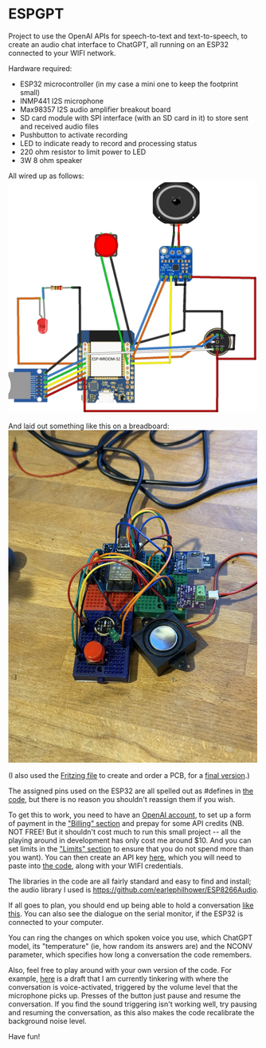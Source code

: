 # ESPGPT
Project to use the OpenAI APIs for speech-to-text and text-to-speech, to create an audio chat interface to ChatGPT, all running on an ESP32 connected to your WIFI network.

Hardware required:
<ul>
  <li> ESP32 microcontroller (in my case a mini one to keep the footprint small)</li>
  <li> INMP441 I2S microphone</li>
  <li> Max98357 I2S audio amplifier breakout board</li>
  <li> SD card module with SPI interface (with an SD card in it) to store sent and received audio files</li>
  <li> Pushbutton to activate recording </li>
  <li> LED to indicate ready to record and processing status</li>
  <li> 220 ohm resistor to limit power to LED </li>
  <li> 3W 8 ohm speaker</li>
</ul>
All wired up as follows:

<img src=ESPGPTtidy.jpg width=500>

And laid out something like this on a breadboard:
<img src="ESPGPTphoto.jpg" width=500>

(I also used the <A href=ESPGPT.fzz>Fritzing file</a> to create and order a PCB, for a <A HREF="ESPGPTPCB.JPG">final version</a>.)

The assigned pins used on the ESP32 are all spelled out as #defines in <A href=ESPGPTcode.ino>the code</a>, but there is no reason you shouldn't reassign them if you wish.

To get this to work, you need to have an <A href= https://platform.openai.com/account/>OpenAI account</a>, to set up a form of payment in the <A href=https://platform.openai.com/settings/organization/billing/overview> "Billing" section</a> and prepay for some API credits (NB. NOT FREE! But it shouldn't cost much to run this small project -- all the playing around in development has only cost me around $10. And you can set limits in the <A href=https://platform.openai.com/settings/organization/limits>"Limits" section</a> to ensure that you do not spend more than you want).  You can then create an API key <A href=https://platform.openai.com/api-keys>here</a>, which you will need to paste into <A href=ESPGPTcode.ino>the code</a>, along with your WIFI credentials.

The libraries in the code are all fairly standard and easy to find and install; the audio library I used is https://github.com/earlephilhower/ESP8266Audio.

If all goes to plan, you should end up being able to hold a conversation <A href=ESPGPT.mov>like this</a>. You can also see the dialogue on the serial monitor, if the ESP32 is connected to your computer.

You can ring the changes on which spoken voice you use, which ChatGPT model, its "temperature" (ie, how random its answers are) and the NCONV parameter, which specifies how long a conversation the code remembers.

Also, feel free to play around with your own version of the code.  For example, <A href="ESPGPTvoice.ino">here</a> is a draft that I am currently tinkering with where the conversation is voice-activated, triggered by the volume level that the microphone picks up.  Presses of the button just pause and resume the conversation. If you find the sound triggering isn't working well, try pausing and resuming the conversation, as this also makes the code recalibrate the background noise level.

Have fun!
